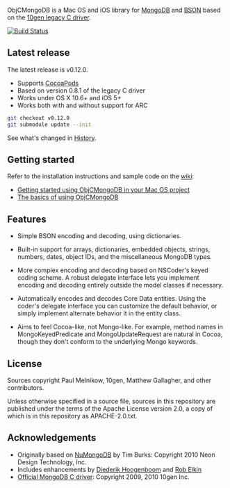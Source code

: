 ObjCMongoDB is a Mac OS and iOS library for [MongoDB][] and [BSON][] based on
the [10gen legacy C driver][mongo-c-driver].

[![Build Status](https://travis-ci.org/paulmelnikow/ObjCMongoDB.png)](https://travis-ci.org/paulmelnikow/ObjCMongoDB)

## Latest release

The latest release is v0.12.0.

 -   Supports [CocoaPods][]
 -   Based on version 0.8.1 of the legacy C driver
 -   Works under OS X 10.6+ and iOS 5+
 -   Works both with and without support for ARC
 
```sh
git checkout v0.12.0
git submodule update --init
```

See what's changed in [History][].

## Getting started

Refer to the installation instructions and sample code on the [wiki][]:

 -   [Getting started using ObjCMongoDB in your Mac OS project][GettingStarted]
 -   [The basics of using ObjCMongoDB][TheBasics]

## Features

 -   Simple BSON encoding and decoding, using dictionaries.

 -   Built-in support for arrays, dictionaries, embedded objects, strings,
     numbers, dates, object IDs, and the miscellaneous MongoDB types.

 -   More complex encoding and decoding based on NSCoder's keyed coding
     scheme. A robust delegate interface lets you implement encoding and
     decoding entirely outside the model classes if necessary.
   
 -   Automatically encodes and decodes Core Data entities. Using the coder's
     delegate interface you can customize the default behavior, or simply
     implement alternate behavior it in the entity class.

 -   Aims to feel Cocoa-like, not Mongo-like. For example, method names in
     MongoKeyedPredicate and MongoUpdateRequest are natural in Cocoa, though
     they don't conform to the underlying Mongo keywords.

## License

Sources copyright Paul Melnikow, 10gen, Matthew Gallagher, and other
contributors.

Unless otherwise specified in a source file, sources in this repository are
published under the terms of the Apache License version 2.0, a copy of which is
in this repository as APACHE-2.0.txt.

## Acknowledgements

 -  Originally based on [NuMongoDB][] by Tim Burks: Copyright 2010 Neon Design Technology, Inc.
 -  Includes enhancements by [Diederik Hoogenboom][] and [Rob Elkin][]
 -  [Official MongoDB C driver][mongo-c-driver]: Copyright 2009, 2010 10gen Inc.

[BSON]: http://bsonspec.org/
[MongoDB]: http://www.mongodb.org/
[mongo-c-driver]: https://github.com/mongodb/mongo-c-driver-legacy
[History]: HISTORY.md
[Wiki]: https://github.com/paulmelnikow/ObjCMongoDB/wiki
[GettingStarted]: https://github.com/paulmelnikow/ObjCMongoDB/wiki/GettingStarted
[TheBasics]: https://github.com/paulmelnikow/ObjCMongoDB/wiki/TheBasics
[NuMongoDB]: https://github.com/timburks/NuMongoDB
[Diederik Hoogenboom]: https://github.com/dhoogenb/NuMongoDB
[Rob Elkin]: https://github.com/robelkin/NuMongoDB
[CocoaPods]: http://cocoapods.org/
